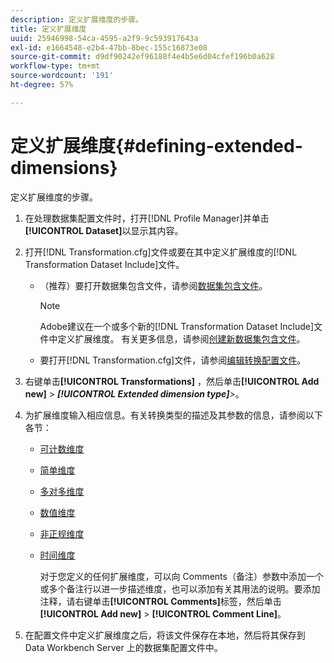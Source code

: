 ```yaml
---
description: 定义扩展维度的步骤。
title: 定义扩展维度
uuid: 25946998-54ca-4595-a2f9-9c593917643a
exl-id: e1664548-e2b4-47bb-8bec-155c16873e08
source-git-commit: d9df90242ef96188f4e4b5e6d04cfef196b0a628
workflow-type: tm+mt
source-wordcount: '191'
ht-degree: 57%

---
```


# 定义扩展维度{#defining-extended-dimensions}

定义扩展维度的步骤。

1. 在处理数据集配置文件时，打开[!DNL Profile Manager]并单击&#x200B;**[!UICONTROL Dataset]**&#x200B;以显示其内容。
1. 打开[!DNL Transformation.cfg]文件或要在其中定义扩展维度的[!DNL Transformation Dataset Include]文件。

   * （推荐）要打开数据集包含文件，请参阅[数据集包含文件](../../../home/c-dataset-const-proc/c-dataset-inc-files/c-abt-dataset-inc-files.md)。

      >[!NOTE]
      >
      >Adobe建议在一个或多个新的[!DNL Transformation Dataset Include]文件中定义扩展维度。 有关更多信息，请参阅[创建新数据集包含文件](../../../home/c-dataset-const-proc/c-dataset-inc-files/c-work-dataset-inc-files/t-create-new-dataset-inc-files.md#task-b29f30605c374a6ca747ac843337b06e)。

   * 要打开[!DNL Transformation.cfg]文件，请参阅[编辑转换配置文件](../../../home/c-dataset-const-proc/c-trans-config-file/t-edit-trans-config-file.md#task-cfef4142c1bf4437a669d1fdc75cabbc)。

1. 右键单击&#x200B;**[!UICONTROL Transformations]** ，然后单击&#x200B;**[!UICONTROL Add new]** > ***[!UICONTROL Extended dimension type]**>*。
1. 为扩展维度输入相应信息。有关转换类型的描述及其参数的信息，请参阅以下各节：

   * [可计数维度](../../../home/c-dataset-const-proc/c-ex-dim/c-types-ex-dim/c-count-dim.md#concept-f28b633419494e7bbc510012dbfcc6f8)
   * [简单维度](../../../home/c-dataset-const-proc/c-ex-dim/c-types-ex-dim/c-simple-dim.md#concept-c1d804dac4094489afe61560d2908181)
   * [多对多维度](../../../home/c-dataset-const-proc/c-ex-dim/c-types-ex-dim/c-many-dim.md#concept-5ed3cca8b2194d4f96134f6238040998)
   * [数值维度](../../../home/c-dataset-const-proc/c-ex-dim/c-types-ex-dim/c-num-dim.md#concept-8513b9afaff447c8b334410b565b91ed)
   * [非正规维度](../../../home/c-dataset-const-proc/c-ex-dim/c-types-ex-dim/c-denormal-dim.md#concept-54a2600b8ee748b7acff405daccf3489)
   * [时间维度](../../../home/c-dataset-const-proc/c-ex-dim/c-types-ex-dim/c-time-dim.md#concept-1e4eeb8d33964bb2a8d5768d6439df67)

      对于您定义的任何扩展维度，可以向 Comments（备注）参数中添加一个或多个备注行以进一步描述维度，也可以添加有关其用法的说明。要添加注释，请右键单击&#x200B;**[!UICONTROL Comments]**&#x200B;标签，然后单击&#x200B;**[!UICONTROL Add new]** > **[!UICONTROL Comment Line]**。

1. 在配置文件中定义扩展维度之后，将该文件保存在本地，然后将其保存到 Data Workbench Server 上的数据集配置文件中。
